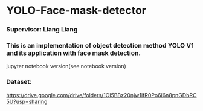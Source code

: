 # YOLO-Face-mask-detector 
### Supervisor: Liang Liang
### This is an implementation of object detection method YOLO V1 and its application with face mask detection.
jupyter notebook version(see notebook version)
### Dataset:
https://drive.google.com/drive/folders/1Ol5BBz20njw1ifR0Po6i6n8pnGDbRC5U?usp=sharing
